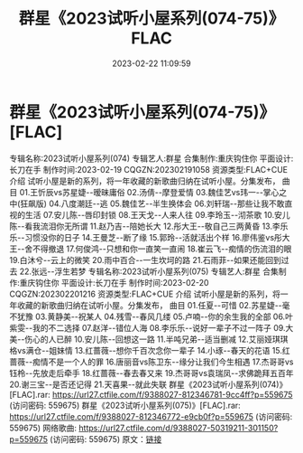 ﻿---
title: 群星《2023试听小屋系列(074-75)》FLAC
date: 2023-02-22 11:09:59
categories: APE、FLAC、MP3
tags: 华语中文
---
# 群星《2023试听小屋系列(074-75)》[FLAC]

专辑名称:2023试听小屋系列(074)
专辑艺人:群星
合集制作:重庆钩住你
平面设计:长刀在手
制作时间:2023-02-19
CQGZN:202302191058
资源类型:FLAC+CUE
介绍
试听小屋是新的系列，将一年收藏的新歌曲归纳在试听小屋。分集发布，
曲目
01.王忻辰vs苏星婕--暧昧庸俗
02.汤倩--摩登爱情
03.魏佳艺vs玮一--掌心之中(狂飙版)
04.八度潮廷--逃
05.魏佳艺--半生换体会
06.刘轩瑞--那些让我不敢直视的生活
07.安儿陈--唇印封锁
08.王天戈--人来人往
09.李玲玉--沏茶歌
10.安儿陈--看我流泪你无所谓
11.赵乃吉--陪她长大
12.彤大王--敬自己三两黄昏
13.李乐乐--习惯没你的日子
14.王曼芝--断了缘
15.郭玲--活就活出个样
16.廖伟鉴vs彤大王--舍不得撤退
17.何俊鸿--只想和你一直笑一直闹
18.崔云飞--痴情的伤流泪的眼
19.白沐兮--云上的微笑
20.雨中百合--一生坎坷的路
21.石雨菲--如果还能回到过去
22.张远--浮生若梦
专辑名称:2023试听小屋系列(075)
专辑艺人:群星
合集制作:重庆钩住你
平面设计:长刀在手
制作时间:2023-02-20
CQGZN:202302201216
资源类型:FLAC+CUE
介绍
试听小屋是新的系列，将一年收藏的新歌曲归纳在试听小屋。分集发布，
曲目
01.任夏--可惜
02.苏星婕--毫不犹豫
03.黄静美--祝某人
04.残雪--春风几缕
05.卢喃--你的余生我的全部
06.叶紫雯--我的不二选择
07.赵洋--错位人海
08.李乐乐--说好一辈子不过一阵子
09.大美--伤心的人已醉
10.安儿陈--回想这一路
11.半吨兄弟--适当删减
12.艾丽娅琪琪格vs满仓--姐妹情
13.红蔷薇--想你千百次念你一辈子
14.小琢--春天的花语
15.红蔷薇--痴情不是一个人的罪
16.唐丽音vs陈卫东--缘分让我们今生相遇
17.杰哥哥vs钰柃--先放走后牵手
18.红蔷薇--春去春又来
19.杰哥哥vs袁瑞凤--求佛跪拜五百年
20.谢三宝--是否还记得
21.天喜果--就此失联
群星《2023试听小屋系列(074)》[FLAC].rar: https://url27.ctfile.com/f/9388027-812346781-9cc4ff?p=559675
(访问密码: 559675)
群星《2023试听小屋系列(075)》[FLAC].rar: https://url27.ctfile.com/f/9388027-812346772-e9cb0f?p=559675
(访问密码: 559675)
网络歌曲: https://url27.ctfile.com/d/9388027-50319211-301150?p=559675
(访问密码: 559675)
原文：[链接](https://blog.sina.com.cn/s/blog_1647c7e76010310ve.html)
